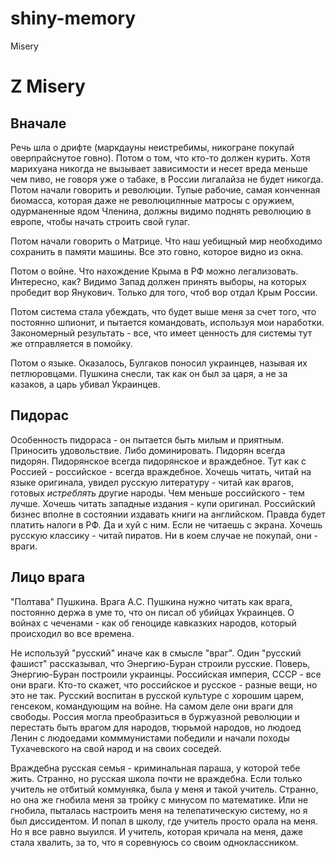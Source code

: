 # shiny-memory
Misery

# Z Misery

## Вначале

Речь шла о дрифте (маркдауны неистребимы, никогране покупай оверпрайснутое говно). Потом о том, что кто-то должен курить. Хотя марихуана никогда не вызывает зависимости и несет вреда меньше чем пиво, не говоря уже о табаке, в России лигалайза не будет никогда.
Потом начали говорить и революции. Тупые рабочие, самая конченная биомасса, которая даже не революцилнные матросы с оружием, одурманенные ядом Членина, должны видимо поднять революцию в европе, чтобы начать строить свой гулаг.

Потом начали говорить о Матрице. Что наш уебищный мир необходимо сохранить в памяти машины. Все это говно, которое видно из окна. 

Потом о войне. Что нахождение Крыма в РФ можно легализовать. Интересно, как? Видимо Запад должен принять выборы, на которых пробедит вор Янукович. Только для того, чтоб вор отдал Крым России.

Потом система стала убеждать, что будет выше меня за счет того, что постоянно шпионит, и пытается командовать, используя мои наработки. Закономерный результать - все, что имеет ценность для системы тут же отправляется в помойку.

Потом о языке. Оказалось, Булгаков поносил украинцев, называя их петлюровцами. Пушкина снесли, так как он был за царя, а не за казаков, а царь убивал Украинцев.


## Пидорас

Особенность пидораса - он пытается быть милым и приятным. Приносить удовольствие. Либо доминировать. Пидорян всегда пидорян. Пидорянское всегда пидорянское и враждебное. Тут как с Россией - российское - всегда враждебное. Хочешь читать, читай на языке оригинала, увидел русскую литературу - читай как врагов, готовых _истреблять_ другие народы. Чем меньше российского - тем лучше. Хочешь читать западные издания - купи оригинал. Российский бизнес вполне в состоянии издавать книги на английском. Правда будет платить налоги в РФ. Да и хуй с ним. Если не читаешь с экрана. Хочешь русскую классику - читай пиратов. Ни в коем случае не покупай, они - враги.

## Лицо врага

"Полтава" Пушкина. Врага А.С. Пушкина нужно читать как врага, постоянно держа в уме то, что он писал об убийцах Украинцев. О войнах
с чеченами -  как об геноциде кавказких народов, который происходил во все времена.

Не используй "русский" иначе как в смысле "враг". Один "русский фашист" рассказывал, что Энергию-Буран строили русские. Поверь, Энергию-Буран построили украинцы. Российская империя, СССР - все они враги. Кто-то скажет, что российское и русское - разные вещи, но это не так. Русский воспитан в русской культуре с хорошим царем, генсеком, командующим на войне. На самом деле они враги для свободы. Россия могла преобразиться в буржуазной революции и перестать быть врагом для народов, тюрьмой народов, но людоед Ленин с людоедами комммунистами победили и начали походы Тухачевского на свой народ и на своих соседей.

Враждебна русская семья - криминальная параша, у которой тебе жить. Странно, но русская школа почти не враждебна. Если только учитель не отбитый коммуняка, была у меня и такой учитель. Странно, но она же гнобила меня за тройку с минусом по математике. Или не гнобила, пыталась настроить меня на телепатическую систему, но я был диссидентом. И попал в школу, где учитель просто орала на меня. Но я все равно выуился. И учитель, которая кричала на меня, даже стала хвалить, за то, что я соревнуюсь со своим одноклассником.
